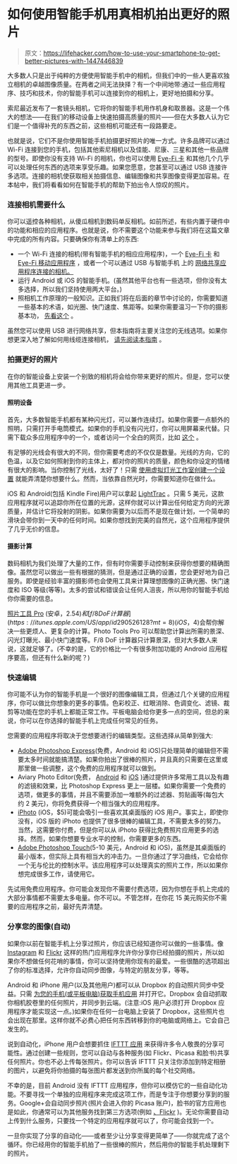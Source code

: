 # 如何使用智能手机用真相机拍出更好的照片

> 原文：<https://lifehacker.com/how-to-use-your-smartphone-to-get-better-pictures-with-1447446839>

大多数人只是出于纯粹的方便使用智能手机中的相机，但我们中的一些人更喜欢独立相机的卓越图像质量。在两者之间无法抉择？有一个中间地带:通过一些应用程序、技巧和技术，你的智能手机可以连接到你的相机上，更好地拍摄和分享。



索尼最近发布了一套镜头相机，它将你的智能手机用作机身和取景器。这是一个伟大的想法——在我们的移动设备上快速拍摄高质量的照片——但在大多数人认为它们是一个值得补充的东西之前，这些相机可能还有一段路要走。

也就是说，它们不是你使用智能手机拍摄更好照片的唯一方式。许多品牌可以通过 Wi-Fi 连接到您的手机，包括其他索尼相机以及佳能、尼康、三星和其他一些品牌的型号。即使你没有支持 Wi-Fi 的相机，你也可以使用 [Eye-Fi 卡](http://eye.fi) 和其他几个几乎可以处理任何东西的选项来享受乐趣。如果您愿意，您甚至可以通过 USB 连接许多选项。连接的相机使获取相关拍摄信息、编辑图像和共享图像变得更加容易。在本帖中，我们将看看如何在智能手机的帮助下拍出令人惊叹的照片。

### 连接相机需要什么

你可以遥控各种相机，从傻瓜相机到数码单反相机。如前所述，有些内置于硬件中的功能和相应的应用程序。也就是说，你不需要这个功能来参与我们将在这篇文章中完成的所有内容。只要确保你有清单上的东西:

*   一个 Wi-Fi 连接的相机(带有智能手机的相应应用程序)，一个 [Eye-Fi 卡](http://eye.fi) 和 [Eye-Fi 移动应用程序](http://support.eye.fi/features/direct/mobile-applications/) ，或者一个可以通过 USB 与智能手机 上的 [网络共享应用程序连接的相机。](https://lifehacker.com/how-to-remotely-control-your-digital-camera-to-take-bet-5898247)
*   运行 Android 或 iOS 的智能手机。(虽然其他平台也有一些选项，但你没有太多选择，所以我们坚持使用两大平台。)
*   照相机工作原理的一般知识。正如我们将在后面的章节中讨论的，你需要知道一些基本的术语，如光圈、快门速度、焦距等。如果你需要温习一下你的摄影基本功， [先看这个](https://lifehacker.com/basics-of-photography-the-complete-guide-5815742) 。

虽然您可以使用 USB 进行网络共享，但本指南将主要关注您的无线选项。如果你想更深入地了解如何用线缆连接相机， [请先阅读本指南](https://lifehacker.com/how-to-remotely-control-your-digital-camera-to-take-bet-5898247) 。

### 拍摄更好的照片

在你的智能设备上安装一个别致的相机将会给你带来更好的照片。但是，您可以使用其他工具更进一步。

#### 照明设备

首先，大多数智能手机都有某种闪光灯，可以兼作连续灯。如果你需要一点额外的照明，只需打开手电筒模式。如果你的手机没有闪光灯，你可以用屏幕来代替。只需下载众多应用程序中的一个，或者访问一个全白的网页，比如 [这个](http://www.blankwebsite.com/) 。

有足够的光线会有很大的不同，但你需要考虑的不仅仅是数量。光线的方向，它的色温，以及它如何照射到你的主体上，都对你的照片的质量，颜色和你设定的情绪有很大的影响。当你控制了光线，太好了！只需 [使用虚拟灯光工作室创建一个设置](https://lifehacker.com/virtual-lighting-studio-will-teach-you-to-light-a-photo-5905089) 就能弄清楚你想要什么。然而，当依靠自然光时，你需要知道你在做什么。

iOS 和 Android(包括 Kindle Fire)用户可以拿起 [LightTrac](http://www.lighttracapp.com/) 。只需 5 美元，这款应用程序就可以追踪你所在位置的光源，这样你就可以计算出任何给定方向的光源质量，并估计它将投射的阴影。如果你需要为以后而不是现在做计划，一个简单的滑块会带你到一天中的任何时间。如果你想找到完美的自然光，这个应用程序提供了几乎无价的信息。

#### 摄影计算

数码相机为我们处理了大量的工作，但有时你需要手动控制来获得你想要的精确图像。虽然您可以做出一些有根据的猜测，但是通过正确的设置，您会更好地为自己服务。即使是经验丰富的摄影师也会使用工具来计算理想图像的正确光圈、快门速度和 ISO 等级(等等)。太多的尝试和错误会让任何人沮丧，所以用你的智能手机给你你需要的信息。

[照片工具 Pro](https://play.google.com/store/apps/details?id=be.hcpl.android.phototools.pro&hl=en) (安卓，$2.54)和 [f/8 DoF 计算器](https://itunes.apple.com/US/app/id290526128?mt=8) (iOS，$4)会帮你解决一些更烦人、更复杂的计算。Photo Tools Pro 可以帮助您计算出所需的景深、闪光灯曝光、最小快门速度等。F/8 DoF 计算器只计算景深，但对大多数人来说，这就足够了。(不幸的是，它的价格比一个有很多附加功能的 Android 应用程序要高，但还有什么新的呢？)

### 快速编辑

你可能不认为你的智能手机是一个很好的图像编辑工具，但通过几个关键的应用程序，你可以做比你想象的更多的事情。色彩校正、红眼消除、色调变化、滤镜、裁剪等功能在您的手机上都能正常工作。平板电脑会给你更多一点的空间，但总的来说，你可以在你选择的智能手机上完成任何常见的任务。

您需要的应用程序将取决于您想要进行的编辑类型。这些选择从简单到强大:

*   [Adobe Photoshop Express](http://www.photoshop.com/products/photoshopexpress)(免费，Android 和 iOS)只处理简单的编辑但不需要太多时间就能搞清楚。如果你拍出了很棒的照片，并且真的只需要在这里或那里做一些调整，这个免费的应用程序就可以做到。
*   Aviary Photo Editor(免费， [Android](https://play.google.com/store/apps/details?id=com.aviary.android.feather) 和 [iOS](https://itunes.apple.com/us/app/photo-editor-by-aviary/id527445936?mt=8) )通过提供许多常用工具以及有趣的滤镜和效果，比 Photoshop Express 更上一层楼。如果你需要一个免费的选项，做更多的事情，并且不需要添加一堆额外的过滤器、剪贴画等(每包大约 2 美元)，你将免费获得一个相当强大的应用程序。
*   [iPhoto](https://itunes.apple.com/us/app/iphoto/id497786065?mt=8) (iOS，$5)可能会吸引一些喜欢其桌面版的 iOS 用户。事实上，即使你没有，iOS 版的 iPhoto 也提供了很多很棒的编辑工具，不需要太多的努力。当然，这需要你付费，但是你可以从 iPhoto 获得比免费照片应用更多的选择。然而，如果你想要专业水平的控制，你需要更多的东西。
*   [Adobe Photoshop Touch](http://www.adobe.com/products/photoshop-touch.html)(5-10 美元，Android 和 iOS)，虽然是其桌面版的最小版本，但实际上具有相当大的冲击力。一旦你通过了学习曲线，它会给你一个无与伦比的控制水平。该应用程序可以处理真实的照片工作，所以如果你想完成很多工作，请使用它。

先试用免费应用程序。你可能会发现你不需要付费选项，因为你想在手机上完成的大部分事情都不需要太多电量。你不可以。不管怎样，在你花 15 美元购买你不需要的应用程序之前，最好先弄清楚。

### 分享您的图像(自动)

如果你以前在智能手机上分享过照片，你应该已经知道你可以做的一些事情。像 [Instagram](http://instagram.com) 和 [Flickr](http://flickr.com) 这样的热门应用程序允许你分享你已经拍摄的照片，所以如果你不想做任何花哨的事情，你可以坚持使用你现有的最爱。一些很酷的选项超出了你的标准选择，允许你自动同步图像，与特定的朋友分享，等等。

Android 和 iPhone 用户(以及其他用户)都可以从 Dropbox 的自动照片同步中受益。只需 [为您的手机(或平板电脑)获取手机应用](https://www.dropbox.com/mobile) 并打开它。Dropbox 会自动抓取你相机胶卷里的任何照片，并同步到云端。(注意:iOS 用户必须打开 Dropbox 应用程序才能实现这一点。)如果你在任何一台电脑上安装了 Dropbox，这些照片也会出现在那里。这样你就不必费心把任何东西转移到你的电脑或网络上。它会自己发生的。

说到自动化，iPhone 用户会想要抓住 [IFTTT 应用](https://ifttt.com/mobile) 来获得许多令人敬畏的分享可能性。通过创建一些规则，您可以自动与各种服务(如 Flickr、Picasa 和脸书)共享任何照片。你也不必上传每张照片。你可以告诉 IFTTT 只关注你添加到特定相册的图片，以避免将你拍摄的每张图片都发送到你所属的每个社交网络。

不幸的是，目前 Android 没有 IFTTT 应用程序，但你可以模仿它的一些自动化功能。不要寻找一个单独的应用程序来完成这项工作，而是专注于你想要分享到的服务。Google+会自动同步照片(照片会进入你的 Picasa 账户)，脸书的官方应用也是如此，你通常可以为其他服务找到第三方选项(例如 [、Flickr](https://lifehacker.com/flock-is-a-dead-simple-way-to-automatically-share-photo-5929525) )。无论你需要自动上传到什么服务，只要找一个特定的应用程序就可以了，你可能会找到一个。

一旦你实现了分享的自动化——或者至少让分享变得更简单了——你就完成了这个循环。你已经用你的智能手机拍了一些很棒的照片，然后用你的智能手机处理剩下的照片。